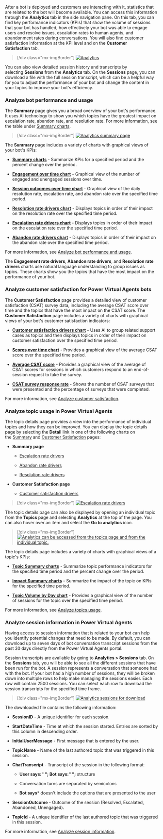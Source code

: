 After a bot is deployed and customers are interacting with it, statistics that are related to the bot will become available. You can access this information through the **Analytics** tab in the side navigation pane. On this tab, you can find key performance indicators (KPIs) that show the volume of sessions that your bot has handled, how effectively your bot was able to engage users and resolve issues, escalation rates to human agents, and abandonment rates during conversations. You will also find customer satisfaction information at the KPI level and on the **Customer Satisfaction** tab.

> [!div class="mx-imgBorder"]
> [![Analytics](../media/5-1.png)](../media/5-1.png#lightbox)

You can also view detailed session history and transcripts by selecting **Sessions** from the **Analytics** tab. On the **Sessions** page, you can download a file with the full session transcript, which can be a helpful way for you to adjust the performance of your bot and change the content in your topics to improve your bot's efficiency.

### Analyze bot performance and usage

The **Summary** page gives you a broad overview of your bot's performance. It uses AI technology to show you which topics have the greatest impact on escalation rate, abandon rate, and resolution rate. For more information, see the table under [Summary charts](https://docs.microsoft.com/power-virtual-agents/analytics-summary#summary-charts/?azure-portal=true).

> [!div class="mx-imgBorder"]
> [![Analytics summary page](../media/5-2.png)](../media/5-2.png#lightbox)

The **Summary** page includes a variety of charts with graphical views of your bot's KPIs:

- **[Summary charts](https://docs.microsoft.com/power-virtual-agents/analytics-summary#summary-charts/?azure-portal=true)** - Summarize KPIs for a specified period and the percent change over the period.

- **[Engagement over time chart](https://docs.microsoft.com/power-virtual-agents/analytics-summary#engagement-over-time-chart/?azure-portal=true)** - Graphical view of the number of engaged and unengaged sessions over time.

- **[Session outcomes over time chart](https://docs.microsoft.com/power-virtual-agents/analytics-summary#session-outcomes-over-time-chart/?azure-portal=true)** - Graphical view of the daily resolution rate, escalation rate, and abandon rate over the specified time period.

- **[Resolution rate drivers chart](https://docs.microsoft.com/power-virtual-agents/analytics-summary#resolution-rate-drivers-chart/?azure-portal=true)** - Displays topics in order of their impact on the resolution rate over the specified time period.

- **[Escalation rate drivers chart](https://docs.microsoft.com/power-virtual-agents/analytics-summary#escalation-rate-drivers-chart/?azure-portal=true)** - Displays topics in order of their impact on the escalation rate over the specified time period.

- **[Abandon rate drivers chart](https://docs.microsoft.com/power-virtual-agents/analytics-summary#abandon-rate-drivers-chart/?azure-portal=true)** - Displays topics in order of their impact on the abandon rate over the specified time period.

For more information, see [Analyze bot performance and usage](https://docs.microsoft.com/power-virtual-agents/analytics-summary/?azure-portal=true).

The **Engagement rate drivers**, **Abandon rate drivers**, and **Resolution rate drivers** charts use natural language understanding to group issues as topics. These charts show you the topics that have the most impact on the performance of your bot.

### Analyze customer satisfaction for Power Virtual Agents bots

The **Customer Satisfaction** page provides a detailed view of customer satisfaction (CSAT) survey data, including the average CSAT score over time and the topics that have the most impact on the CSAT score. The **Customer Satisfaction** page includes a variety of charts with graphical views of your bot's customer satisfaction indicators:

- **[Customer satisfaction drivers chart](https://docs.microsoft.com/power-virtual-agents/analytics-csat#customer-satisfaction-drivers-chart/?azure-portal=true)** - Uses AI to group related support cases as topics and then displays topics in order of their impact on customer satisfaction over the specified time period.

- **[Scores over time chart](https://docs.microsoft.com/power-virtual-agents/analytics-csat#scores-over-time-chart/?azure-portal=true)** - Provides a graphical view of the average CSAT score over the specified time period.

- **[Average CSAT score](https://docs.microsoft.com/power-virtual-agents/analytics-csat#average-csat-score-chart/?azure-portal=true)** - Provides a graphical view of the average of CSAT scores for sessions in which customers respond to an end-of-session request to take the survey.

- **[CSAT survey response rate](https://docs.microsoft.com/power-virtual-agents/analytics-csat#csat-survey-response-rate-chart/?azure-portal=true)** - Shows the number of CSAT surveys that were presented and the percentage of surveys that were completed.

For more information, see [Analyze customer satisfaction](https://docs.microsoft.com/power-virtual-agents/analytics-csat/?azure-portal=true).

### Analyze topic usage in Power Virtual Agents

The topic details page provides a view into the performance of individual topics and how they can be improved. You can display the topic details page by selecting the **Detail** link in one of the following charts on the [Summary](https://docs.microsoft.com/power-virtual-agents/analytics-summary/?azure-portal=true) and [Customer Satisfaction](https://docs.microsoft.com/power-virtual-agents/analytics-csat/?azure-portal=true) pages:

- **Summary page**

  - [Escalation rate drivers](https://docs.microsoft.com/power-virtual-agents/analytics-summary#escalation-rate-drivers-chart/?azure-portal=true)

  - [Abandon rate drivers](https://docs.microsoft.com/power-virtual-agents/analytics-summary#abandon-rate-drivers-chart/?azure-portal=true)

  - [Resolution rate drivers](https://docs.microsoft.com/power-virtual-agents/analytics-summary#resolution-rate-drivers-chart/?azure-portal=true)

- **Customer Satisfaction page**

  - [Customer satisfaction drivers](https://docs.microsoft.com/power-virtual-agents/analytics-csat#customer-satisfaction-drivers-chart/?azure-portal=true)

> [!div class="mx-imgBorder"]
> [![Escalation rate drivers](../media/5-3.png)](../media/5-3.png#lightbox)

The topic details page can also be displayed by opening an individual topic from the **Topics** page and selecting **Analytics** at the top of the page. You can also hover over an item and select the **Go to analytics** icon.

> [!div class="mx-imgBorder"]
> [![Analytics can be accessed from the topics page and from the individual topic.](../media/5-5.png)](../media/5-5.png#lightbox)

The topic details page includes a variety of charts with graphical views of a topic's KPIs:

- **[Topic Summary charts](https://docs.microsoft.com/power-virtual-agents/analytics-topic-details#topic-summary-charts/?azure-portal=true)** - Summarize topic performance indicators for the specified time period and the percent change over the period.

- **[Impact Summary charts](https://docs.microsoft.com/power-virtual-agents/analytics-topic-details#impact-summary-charts/?azure-portal=true)** - Summarize the impact of the topic on KPIs for the specified time period.

- **[Topic Volume by Day chart](https://docs.microsoft.com/power-virtual-agents/analytics-topic-details#topic-volume-by-day-chart/?azure-portal=true)** - Provides a graphical view of the number of sessions for the topic over the specified time period.

For more information, see [Analyze topics usage](https://docs.microsoft.com/power-virtual-agents/analytics-topic-details/?azure-portal=true).

### Analyze session information in Power Virtual Agents

Having access to session information that is related to your bot can help you identify potential changes that need to be made. By default, you can download up to seven days of bot conversation transcript sessions from the past 30 days directly from the Power Virtual Agents portal.

Session transcripts are available by going to **Analytics > Sessions** tab. On the **Sessions** tab, you will be able to see all the different sessions that have been run for the bot. A session represents a conversation that someone had with the bot. If your bot had a high number of sessions, they will be broken down into multiple rows to help make managing the sessions easier. Each row will contain 2500 sessions. You can select each row to download the session transcripts for the specified time frame.

> [!div class="mx-imgBorder"]
> [![Analytics sessions for download](../media/5-6.png)](../media/5-6.png#lightbox)

The downloaded file contains the following information:

- **SessionID** - A unique identifier for each session.

- **StartDateTime** - Time at which the session started. Entries are sorted by this column in descending order.

- **InitialUserMessage** - First message that is entered by the user.

- **TopicName** - Name of the last authored topic that was triggered in this session.

- **ChatTranscript** - Transcript of the session in the following format:

  - **User says:" "; Bot says:" ";** structure

  - Conversation turns are separated by semicolons

  - **Bot says*** doesn't include the options that are presented to the user

- **SessionOutcome** - Outcome of the session (Resolved, Escalated, Abandoned, Unengaged).

- **TopicId** - A unique identifier of the last authored topic that was triggered in this session.

For more information, see [Analyze session information](https://docs.microsoft.com/power-virtual-agents/analytics-sessions/?azure-portal=true).
